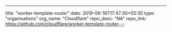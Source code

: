 ---
title: "worker-template-router"
date: 2019-06-16T17:47:30+05:30
type: "organisations"
org_name: "Cloudflare"
repo_desc: "NA"
repo_link: https://github.com/cloudflare/worker-template-router---